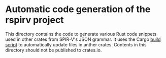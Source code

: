Automatic code generation of the rspirv project
=============================

This directory contains the code to generate various Rust code snippets
used in other crates from SPIR-V's JSON grammar. It uses the Cargo
[build script](build.rs) to automatically update files in anther crates.
Contents in this directory should not be published to crates.io.
